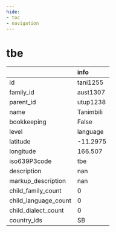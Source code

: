 ```yaml
---
hide:
- toc
- navigation
---
```

# tbe
|                      | info      |
|:---------------------|:----------|
| id                   | tani1255  |
| family_id            | aust1307  |
| parent_id            | utup1238  |
| name                 | Tanimbili |
| bookkeeping          | False     |
| level                | language  |
| latitude             | -11.2975  |
| longitude            | 166.507   |
| iso639P3code         | tbe       |
| description          | nan       |
| markup_description   | nan       |
| child_family_count   | 0         |
| child_language_count | 0         |
| child_dialect_count  | 0         |
| country_ids          | SB        |